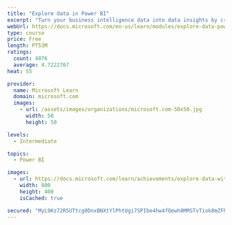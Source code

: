 ```yaml
---
title: "Explore data in Power BI"
excerpt: "Turn your business intelligence data into data insights by creating and configuring Power BI dashboards."
webUrl: https://docs.microsoft.com/en-us/learn/modules/explore-data-power-bi/
type: course
price: Free
length: PT53M
ratings:
  count: 4076
  average: 4.7222767
heat: 55

provider:
  name: Microsoft Learn
  domain: microsoft.com
  images:
    - url: /assets/images/organizations/microsoft.com-50x50.jpg
      width: 50
      height: 50

levels:
  - Intermediate

topics:
  - Power BI

images:
  - url: https://docs.microsoft.com/learn/achievements/explore-data-with-power-bi-desktop-social.png
    width: 800
    height: 400
    isCached: true

secured: "MyL9Kz72R5UTtcg0DnxBNXtYlPhtUgi7SPIbe4hw4fQewh0MMSTvTiok8mZFNZ+KqgX3c/0EGPrT2gm46lFP4NlV97YC1zzywIscHmR8RNrBEgY9IMhNjzXBXqrvAkAdbNRV9cm787NRGAEpOquxZ8I0ILVd1sxGQSWVSupN1ZXpF93B/eAn5kQExe3yksqA1wblQopgRRAnKGIK+SnWBM+yv4SUY8504P8GS6echrEK6VHWVaFK/MiFdjuQ5LhLIbtffjHDMRdYPN4Y3NxEoXqeEDyskQiwLxU+XpPIKlmsmyIL1sodMMdcxAYJrjyptwC1Fb7JLM8fYQ/wBhjPx0WmdhAx05FEO65eahu8dI/kQkR202n4L2YcciOQOwUvRbqyK2QeExnCY3timAiZdjjeYfVh3qgnRHvxGsynlrg=;YP9i0H31zL4CVkWY/CiOmw=="
---
```


